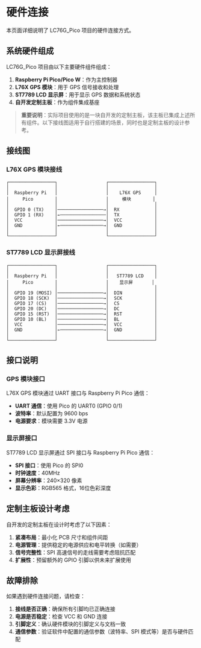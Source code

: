 # 硬件连接

本页面详细说明了 LC76G_Pico 项目的硬件连接方式。

## 系统硬件组成

LC76G_Pico 项目由以下主要硬件组件组成：

1. **Raspberry Pi Pico/Pico W**：作为主控制器
2. **L76X GPS 模块**：用于 GPS 信号接收和处理
3. **ST7789 LCD 显示屏**：用于显示 GPS 数据和系统状态
4. **自开发定制主板**：作为组件集成基座

> **重要说明**：实际项目使用的是一块自开发的定制主板，该主板已集成上述所有组件。以下接线图适用于自行搭建的场景，同时也是定制主板的设计参考。

## 接线图

### L76X GPS 模块接线

```
┌─────────────────┐                  ┌─────────────────┐
│                 │                  │                 │
│  Raspberry Pi   │                  │    L76X GPS     │
│     Pico        │                  │     模块        │
│                 │                  │                 │
│  GPIO 0 (TX)    │─────────────────→│  RX             │
│  GPIO 1 (RX)    │←─────────────────│  TX             │
│  VCC            │─────────────────→│  VCC            │
│  GND            │←────────────────→│  GND            │
│                 │                  │                 │
└─────────────────┘                  └─────────────────┘
```

### ST7789 LCD 显示屏接线

```
┌─────────────────┐                  ┌─────────────────┐
│                 │                  │                 │
│  Raspberry Pi   │                  │   ST7789 LCD    │
│     Pico        │                  │    显示屏       │
│                 │                  │                 │
│  GPIO 19 (MOSI) │─────────────────→│  DIN            │
│  GPIO 18 (SCK)  │─────────────────→│  SCK            │
│  GPIO 17 (CS)   │─────────────────→│  CS             │
│  GPIO 20 (DC)   │─────────────────→│  DC             │
│  GPIO 15 (RST)  │─────────────────→│  RST            │
│  GPIO 10 (BL)   │─────────────────→│  BL             │
│  VCC            │─────────────────→│  VCC            │
│  GND            │←────────────────→│  GND            │
│                 │                  │                 │
└─────────────────┘                  └─────────────────┘
```

## 接口说明

### GPS 模块接口

L76X GPS 模块通过 UART 接口与 Raspberry Pi Pico 通信：

- **UART 通信**：使用 Pico 的 UART0 (GPIO 0/1)
- **波特率**：默认配置为 9600 bps
- **电源要求**：模块需要 3.3V 电源

### 显示屏接口

ST7789 LCD 显示屏通过 SPI 接口与 Raspberry Pi Pico 通信：

- **SPI 接口**：使用 Pico 的 SPI0
- **时钟速度**：40MHz
- **屏幕分辨率**：240×320 像素
- **显示色彩**：RGB565 格式，16位色彩深度

## 定制主板设计考虑

自开发的定制主板在设计时考虑了以下因素：

1. **紧凑布局**：最小化 PCB 尺寸和组件间距
2. **电源管理**：提供稳定的电源供应和电平转换（如需要）
3. **信号完整性**：SPI 高速信号的走线需要考虑阻抗匹配
4. **扩展性**：预留额外的 GPIO 引脚以供未来扩展使用

## 故障排除

如果遇到硬件连接问题，请检查：

1. **接线是否正确**：确保所有引脚均已正确连接
2. **电源是否稳定**：检查 VCC 和 GND 连接
3. **引脚定义**：确认硬件模块的引脚定义与文档一致
4. **通信参数**：验证软件中配置的通信参数（波特率、SPI 模式等）是否与硬件匹配 